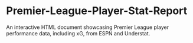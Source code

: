 # Premier-League-Player-Stat-Report
An interactive HTML document showcasing Premier League player performance data, including xG, from ESPN and Understat. 
